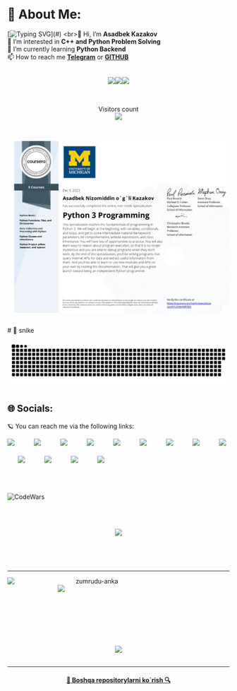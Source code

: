 

<!-- - 👋 Hi, I’m Asadbek Kazakov
- 👀 I’m interested in problem solving
- 🌱 I’m currently learning Python Backend
- 📫 How to reach me https://t.me/A_Kazakov_22 -->
# 💫 About Me:
[![Typing SVG](https://readme-typing-svg.herokuapp.com?size=30&center=true&vCenter=true&width=1200&height=150&lines=I'm+Asadbek+Kazakov👋;I'm+Python+Developer👨‍💻;)](#)
<br>👋 Hi, I’m <b>Asadbek Kazakov</b>
<br>👀 I’m interested in <b>C++ and Python Problem Solving</b>
<br>🌱 I’m currently learning <b>Python Backend</b>
<br>📫 How to reach me <a href="https://t.me/A_Kazakov_22"><b>Telegram</b></a> or <a href="https://github.com/AsadbekKazakovDev"><b>GITHUB</b></a>
<br><br>
<p align="center">
<img src="https://i.giphy.com/media/LMt9638dO8dftAjtco/200.webp" width="100"><img src="https://i.giphy.com/media/KzJkzjggfGN5Py6nkT/200.webp" width="100"><img src="https://i.giphy.com/media/IdyAQJVN2kVPNUrojM/200.webp" width="100">
</p>
<br>
<p align="center"> 
  Visitors count<br>
  <img src="https://profile-counter.glitch.me/AsadbekKazakovDev/count.svg" />
</p>

<br>
<p align="center"><img align="center" src="mns.jpg"></p>
<br>
# 🐍 snike 

<a href=#><img src="snike.svg"></a>

## 🌐 Socials:

🪐 You can reach me via the following links:

<div style="display: flex; flex-wrap: wrap; gap: 20px; margin: auto; width: fit-content">
   <a href="https://t.me/A_Kazakov_22">
      <img src="https://upload.wikimedia.org/wikipedia/commons/thumb/8/82/Telegram_logo.svg/640px-Telegram_logo.svg.png" width="30px" />
   </a>
   &nbsp;
   <a href="https://www.instagram.com/asadbek_kazakov_2/">
      <img src="https://www.edigitalagency.com.au/wp-content/uploads/new-Instagram-logo-png-full-colour-glyph.png" width="30px" />
   </a>
   &nbsp;
   <a href="https://www.linkedin.com/in/asadbek-kazakov-a68281213/">
      <img src="https://upload.wikimedia.org/wikipedia/commons/thumb/c/ca/LinkedIn_logo_initials.png/640px-LinkedIn_logo_initials.png" width="30px" />
   </a>
    &nbsp;
   <a href="https://vscode.dev/">
      <img src="https://code.visualstudio.com/assets/images/code-stable.png" width="30px" />
   </a>
   &nbsp;
   <a href="https://www.onlinegdb.com/online_c++_compiler">
      <img src="https://upload.wikimedia.org/wikipedia/commons/thumb/1/18/ISO_C%2B%2B_Logo.svg/180px-ISO_C%2B%2B_Logo.svg.png" width="30px" />
   </a>
   &nbsp;
   <a href="https://github.com/AsadbekKazakovDev">
      <img src="https://camo.githubusercontent.com/ff8c16659c5be9471783b1d093383516e296e18306afdbc0f437bd7eb6ebe762/68747470733a2f2f692e67697068792e636f6d2f6d656469612f4b7a4a6b7a6a676766474e355079366e6b542f3230302e77656270" width="30px" />
   </a>
   &nbsp;
   <a href="mailto:asadbekkazakov88@gmail.com">
      <img src="https://upload.wikimedia.org/wikipedia/commons/thumb/7/7e/Gmail_icon_%282020%29.svg/2560px-Gmail_icon_%282020%29.svg.png" width="30px" />
   </a>
    &nbsp;
   <a href="https://leetcode.com/beginner_22/">
      <img src="https://cdn.iconscout.com/icon/free/png-256/free-leetcode-3628885-3030025.png" width="30px" />
   </a>
   &nbsp;
   <a href="https://www.codewars.com/users/beginner_22/">
   <img src="https://www.codewars.com/packs/assets/logo.f607a0fb.svg" width="30px"></a>
    &nbsp;
   <a href="https://kep.uz/users/user/Kazakovasadbek">
   <img src="https://kep.uz/static/frontend/assets/images/logo/logo.svg" width="30px"></a>
   &nbsp;
   <a href="https://algo.ubtuit.uz/users/BIGINNER/">
   <img src="https://cdn-images-1.medium.com/max/1200/1*KS-a99V8vfVg6bsWOxCh4Q.png" width="30px"></a>
   &nbsp;
   <a href="https://robocontest.uz/profile/asadbek_1/">
   <img src="https://robocontest.uz/assets/img/watermark.jpg" width="170px"></a>
   &nbsp;
   <a href="https://codeforces.com/profile/Asadbek_02/">
   <img src="https://codeforces.org/s/93420/images/codeforces-sponsored-by-ton.png" width="160px"></a>
</div>
<br><br><br>

![CodeWars](https://www.codewars.com/users/beginner_22/badges/large)
<br><br>

<br>
<p align="center"><img align="center" src="https://robocontest.uz/profile/asadbek_1/rewind/2023"></p>
<br>
<br><br>
<hr>
<p align=center>
  <div align=center>
    <a href="https://github.com/denvercoder1/github-readme-streak-stats" title="Go to Source">
      <img align="left" width=390 src="https://github-readme-streak-stats.herokuapp.com/?user=AsadbekKazakovDev&theme=react&border=61dafb&hide_border=true" alt="zumrudu-anka" />
    </a>
    <a href="https://github.com/anuraghazra/github-readme-stats" title="Go to Source">
      <img align="right" width=390 src="https://github-readme-stats.vercel.app/api?username=AsadbekKazakovDev&show_icons=true&theme=react&border_color=61dafb&hide_border=true" />
    </a>
  </div>
  <br><br><br><br><br><br><br><br><br>
  <div align=center>
    <a href="https://github.com/anuraghazra/github-readme-stats">
      <img width=325 align="center" src="https://github-readme-stats.vercel.app/api/top-langs/?username=AsadbekKazakovDev&hide=c%23,css,html%2b%2b,Cuda&title_color=61dafb&text_color=ffffff&icon_color=61dafb&bg_color=20232a&langs_count=8&layout=compact&border_color=61dafb&hide_border=true" />
    </a>
  </div>
  <br>
  <!-- <img src="https://activity-graph.herokuapp.com/graph?username=AsadbekKazakovDev&theme=react-dark&bg_color=20232a&hide_border=true" width="100%"/>
</p> -->

<hr>
<h4 align="center">
  <a href="https://github.com/AsadbekKazakovDev?tab=repositories" title="Show Repositories">🔎 Boshqa repositorylarni ko`rish 🔍</a>
</h4>
<!---
AsadbekKazakovDev/AsadbekKazakovDev is a ✨ special ✨ repository because its `README.md` (this file) appears on your GitHub profile.
You can click the Preview link to take a look at your changes.
--->
